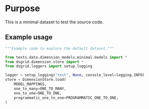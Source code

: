 # Purpose
This is a minimal dataset to test the source code.

## Example usage

```python
"""Example code to explore the default dataset."""

from tests.data.dimension_models.minimal.models import *
from dsgrid.dimension.store import *
from dsgrid.loggers import setup_logging

logger = setup_logging("test", None, console_level=logging.INFO)
store = DimensionStore.load(
    MODEL_MAPPINGS,
    one_to_many=ONE_TO_MANY,
    one_to_one=ONE_TO_ONE,
    programmatic_one_to_one=PROGRAMMATIC_ONE_TO_ONE,
)
```
